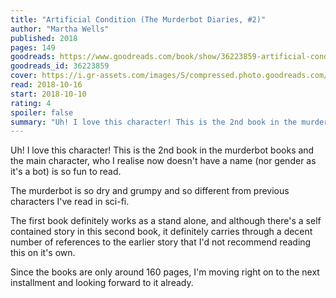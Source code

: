 ```yaml
---
title: "Artificial Condition (The Murderbot Diaries, #2)"
author: "Martha Wells"
published: 2018
pages: 149
goodreads: https://www.goodreads.com/book/show/36223859-artificial-condition
goodreads_id: 36223859
cover: https://i.gr-assets.com/images/S/compressed.photo.goodreads.com/books/1505589896l/36223859._SX98_.jpg
read: 2018-10-16
start: 2018-10-10
rating: 4
spoiler: false
summary: "Uh! I love this character! This is the 2nd book in the murderbot books and the main character, who I realise now doesn't have a name (nor gender as it's a bot) is so fun to read."
---
```


Uh! I love this character! This is the 2nd book in the murderbot books and the main character, who I realise now doesn't have a name (nor gender as it's a bot) is so fun to read.  
  
The murderbot is so dry and grumpy and so different from previous characters I've read in sci-fi.  
  
The first book definitely works as a stand alone, and although there's a self contained story in this second book, it definitely carries through a decent number of references to the earlier story that I'd not recommend reading this on it's own.  
  
Since the books are only around 160 pages, I'm moving right on to the next installment and looking forward to it already.
